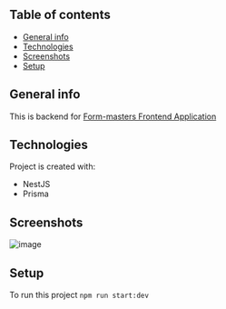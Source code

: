 ## Table of contents
* [General info](#general-info)
* [Technologies](#technologies)
* [Screenshots](#screenshots)
* [Setup](#setup)

## General info
This is backend for <a href="https://github.com/Virssello/form-masters" target="_blank">Form-masters Frontend Application</a>
    
## Technologies
Project is created with:
* NestJS
* Prisma

## Screenshots

![image](https://github.com/user-attachments/assets/5d5cddb2-b275-4915-a75a-d91ed334c581)


## Setup
To run this project ```npm run start:dev```
